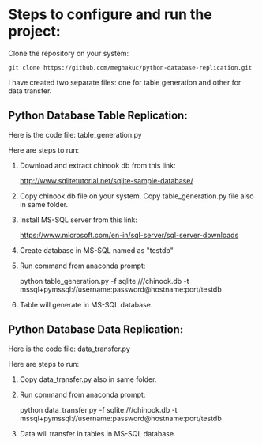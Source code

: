 <h1>Steps to configure and run the project:</h1>

Clone the repository on your system:

	git clone https://github.com/meghakuc/python-database-replication.git

I have created two separate files: one for table generation and other for data transfer.

<h2>Python Database Table Replication:</h2>

Here is the code file: table_generation.py

Here are steps to run:
1. Download and extract chinook db from this link: 

	http://www.sqlitetutorial.net/sqlite-sample-database/

2. Copy chinook.db file on your system. Copy table_generation.py file also in same folder.
3. Install MS-SQL server from this link:

	https://www.microsoft.com/en-in/sql-server/sql-server-downloads

4. Create database in MS-SQL named as "testdb"
5. Run command from anaconda prompt:

	python table_generation.py -f sqlite:///chinook.db -t mssql+pymssql://username:password@hostname:port/testdb

6. Table will generate in MS-SQL database.

<h2>Python Database Data Replication:</h2>

Here is the code file: data_transfer.py

Here are steps to run:
1. Copy data_transfer.py also in same folder.
2. Run command from anaconda prompt:

	python data_transfer.py -f sqlite:///chinook.db -t mssql+pymssql://username:password@hostname:port/testdb

3. Data will transfer in tables in MS-SQL database.
